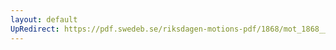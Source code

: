 ```yaml
---
layout: default
UpRedirect: https://pdf.swedeb.se/riksdagen-motions-pdf/1868/mot_1868__ak__00127/mot_1868__ak__00127_001.pdf
---
```

